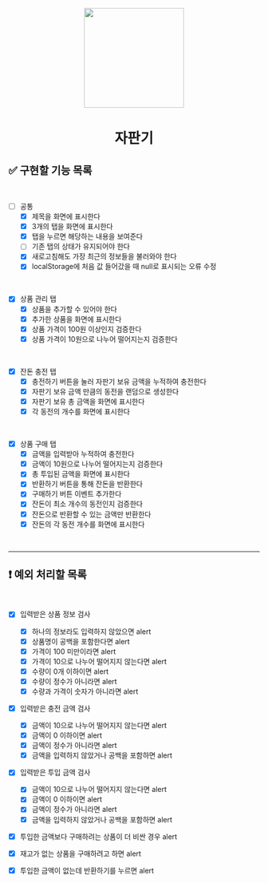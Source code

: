 <p align="middle" >
  <img width="200px;" src="https://github.com/woowacourse/javascript-vendingmachine-precourse/blob/main/images/beverage_icon.png?raw=true"/>
</p>
<h1 align="middle">자판기</h1>

## ✅ 구현할 기능 목록

<br>

- [ ] 공통
  - [x] 제목을 화면에 표시한다
  - [x] 3개의 탭을 화면에 표시한다
  - [x] 탭을 누르면 해당하는 내용을 보여준다
  - [ ] 기존 탭의 상태가 유지되어야 한다
  - [x] 새로고침해도 가장 최근의 정보들을 불러와야 한다
  - [x] localStorage에 처음 값 들어갔을 때 null로 표시되는 오류 수정

<br>

- [x] 상품 관리 탭
  - [x] 상품을 추가할 수 있어야 한다
  - [x] 추가한 상품을 화면에 표시한다
  - [x] 상품 가격이 100원 이상인지 검증한다
  - [x] 상품 가격이 10원으로 나누어 떨어지는지 검증한다

<br>

- [x] 잔돈 충전 탭
  - [x] 충전하기 버튼을 눌러 자판기 보유 금액을 누적하여 충전한다
  - [x] 자판기 보유 금액 만큼의 동전을 랜덤으로 생성한다
  - [x] 자판기 보유 총 금액을 화면에 표시한다
  - [x] 각 동전의 개수를 화면에 표시한다

<br>

- [x] 상품 구매 탭
  - [x] 금액을 입력받아 누적하여 충전한다
  - [x] 금액이 10원으로 나누어 떨어지는지 검증한다
  - [x] 총 투입된 금액을 화면에 표시한다
  - [x] 반환하기 버튼을 통해 잔돈을 반환한다
  - [x] 구매하기 버튼 이벤트 추가한다
  - [x] 잔돈이 최소 개수의 동전인지 검증한다
  - [x] 잔돈으로 반환할 수 있는 금액만 반환한다
  - [x] 잔돈의 각 동전 개수를 화면에 표시한다

<br>

--- 
## ❗️ 예외 처리할 목록

<br>

- [x] 입력받은 상품 정보 검사
  - [x] 하나의 정보라도 입력하지 않았으면 alert
  - [x] 상품명이 공백을 포함한다면 alert
  - [x] 가격이 100 미만이라면 alert
  - [x] 가격이 10으로 나누어 떨어지지 않는다면 alert
  - [x] 수량이 0개 이하이면 alert
  - [x] 수량이 정수가 아니라면 alert
  - [x] 수량과 가격이 숫자가 아니라면 alert

- [x] 입력받은 충전 금액 검사
  - [x] 금액이 10으로 나누어 떨어지지 않는다면 alert
  - [x] 금액이 0 이하이면 alert
  - [x] 금액이 정수가 아니라면 alert
  - [x] 금액을 입력하지 않았거나 공백을 포함하면 alert

- [x] 입력받은 투입 금액 검사
  - [x] 금액이 10으로 나누어 떨어지지 않는다면 alert
  - [x] 금액이 0 이하이면 alert
  - [x] 금액이 정수가 아니라면 alert
  - [x] 금액을 입력하지 않았거나 공백을 포함하면 alert

-[x] 투입한 금액보다 구매하려는 상품이 더 비싼 경우 alert

-[x] 재고가 없는 상품을 구매하려고 하면 alert

-[x] 투입한 금액이 없는데 반환하기를 누르면 alert